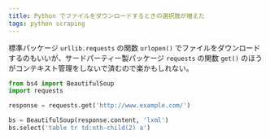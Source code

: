 ```yaml
---
title: Python でファイルをダウンロードするときの選択肢が増えた
tags: python scraping
---
```


標準パッケージ `urllib.requests` の関数 `urlopen()` でファイルをダウンロードするのもいいが、サードパーティー製パッケージ
`requests` の関数 `get()` のほうがコンテキスト管理をしないで済むので楽かもしれない。

```python
from bs4 import BeautifulSoup
import requests

response = requests.get('http://www.example.com/')

bs = BeautifulSoup(response.content, 'lxml')
bs.select('table tr td:nth-child(2) a')
```
